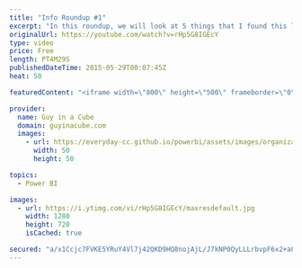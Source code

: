 ```yaml
---
title: "Info Roundup #1"
excerpt: "In this roundup, we will look at 5 things that I found this last week that may be of interest to you.  Power Map support for Shape Files http://blogs.office.com/2015/05/18/power-map-for-excel-may-update-for-office-365/  Twilio Content Pack for Power BI http://blogs.msdn.com/b/powerbi/archive/2015/05/19/visualize-and-analyze-your-twilio-data-in-power-bi.aspx?linkId=14495907"
originalUrl: https://youtube.com/watch?v=rHp5G8IGEcY
type: video
price: Free
length: PT4M29S
publishedDateTime: 2015-05-29T00:07:45Z
heat: 50

featuredContent: "<iframe width=\"800\" height=\"500\" frameborder=\"0\" src=\"https://www.youtube.com/embed/rHp5G8IGEcY\" allow=\"accelerometer; autoplay; encrypted-media; gyroscope; picture-in-picture\" allowfullscreen></iframe>"

provider:
  name: Guy in a Cube
  domain: guyinacube.com
  images:
    - url: https://everyday-cc.github.io/powerbi/assets/images/organizations/guyinacube.com-50x50.jpg
      width: 50
      height: 50

topics:
  - Power BI

images:
  - url: https://i.ytimg.com/vi/rHp5G8IGEcY/maxresdefault.jpg
    width: 1280
    height: 720
    isCached: true

secured: "a/x1Ccjc7FVKE5YRuY4Vl7j42QKD9HQ8nojAjL/J7kNP0QyLLLrbvpF6x2+a0S6H64fDWeWPAk+fCX3HI+FoKsvUKDKF2Uvjew/2d+rTTDduGogXQWrY3nDkMZArFI+znXGPk0kuzimDYhFmTPbfjZZeb7QW4Otia3nNSshrVgps+dORvUiPi8F6LHiGy9SdYuiXf2ZZyE32nW70LJMHSqgnPj2AAC4pbRStmdUW3+MZrE6ME6ZveT33lWK6w+mrZ57oRSmREW/dscLoOq+gDHCC8o99tvrEyP7bfc6LbWnkLyFoGVrjnK6pMs89soiVVuxNZZw0HXe3ZPqxUB6hmk01xgo53T0WAPQMVXYvvWi2/0mMHZI5Gnhjoprz7t+g/KJH5lvNnczFvLhy9SVE3vMnyUbm/EYSFvefOKiVKGw=;KRLFxBmjWRc87nKo+IJcKA=="
---
```


